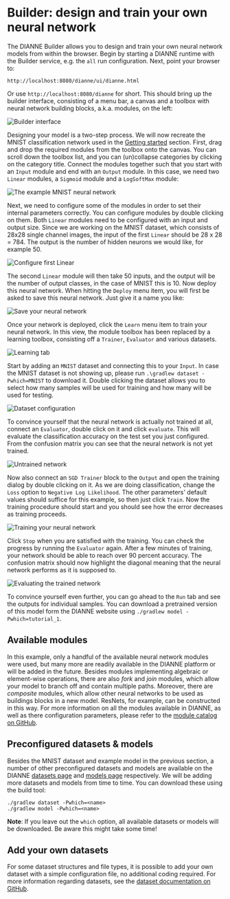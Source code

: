 Builder: design and train your own neural network
=================================================

The DIANNE Builder allows you to design and train your own neural network models from within the browser. Begin by starting a DIANNE runtime with the Builder service, e.g. the `all` run configuration. Next, point your browser to:

	http://localhost:8080/dianne/ui/dianne.html

Or use `http://localhost:8080/dianne` for short. This should bring up the builder interface, consisting of a menu bar, a canvas and a toolbox with neural network building blocks, a.k.a. modules, on the left:

![Builder interface](figures/builder_1.png)

Designing your model is a two-step process. We will now recreate the MNIST classification network used in the [Getting started](http://dianne.intec.ugent.be/#gettingstarted) section. First, drag and drop the required modules from the toolbox onto the canvas. You can scroll down the toolbox list, and you can (un)collapse categories by clicking on the category title. Connect the modules together such that you start with an `Input` module and end with an `Output` module. In this case, we need two `Linear` modules, a `Sigmoid` module and a `LogSoftMax` module:

![The example MNIST neural network](figures/builder_2.png)

Next, we need to configure some of the modules in order to set their internal parameters correctly. You can configure modules by double clicking on them. Both `Linear` modules need to be configured with an input and output size. Since we are working on the MNIST dataset, which consists of 28x28 single channel images, the input of the first `Linear` should be 28 x 28 = 784. The output is the number of hidden neurons we would like, for example 50.

![Configure first Linear](figures/builder_3.png)

The second `Linear` module will then take 50 inputs, and the output will be the number of output classes, in the case of MNIST this is 10. Now deploy this neural network. When hitting the `Deploy` menu item, you will first be asked to save this neural network. Just give it a name you like:

![Save your neural network](figures/builder_4.png)

Once your network is deployed, click the `Learn` menu item to train your neural network. In this view, the module toolbox has been replaced by a learning toolbox, consisting off a `Trainer`, `Evaluator` and various datasets.

![Learning tab](figures/builder_5.png)

Start by adding an `MNIST` dataset and connecting this to your `Input`. In case the MNIST dataset is not showing up, please run `.\gradlew dataset -Pwhich=MNIST` to download it. Double clicking the dataset allows you to select how many samples will be used for training and how many will be used for testing.

![Dataset configuration](figures/builder_6.png)

To convince yourself that the neural network is actually not trained at all, connect an `Evaluator`, double click on it and click `evaluate`. This will evaluate the classification accuracy on the test set you just configured. From the confusion matrix you can see that the neural network is not yet trained.

![Untrained network](figures/builder_7.png)

Now also connect an `SGD Trainer` block to the `Output` and open the training dialog by double clicking on it. As we are doing classification, change the `Loss` option to `Negative Log Likelihood`. The other parameters' default values should suffice for this example, so then just click `Train`. Now the training procedure should start and you should see how the error decreases as training proceeds. 

![Training your neural network](figures/builder_8.png)

Click `Stop` when you are satisfied with the training. You can check the progress by running the `Evaluator` again. After a few minutes of training, your network should be able to reach over 90 percent accuracy. The confusion matrix should now highlight the diagonal meaning that the neural network performs as it is supposed to.

![Evaluating the trained network](figures/builder_9.png)

To convince yourself even further, you can go ahead to the `Run` tab and see the outputs for individual samples. You can download a pretrained version of this model form the DIANNE website using `./gradlew model -Pwhich=tutorial_1`.

Available modules
-----------------

In this example, only a handful of the available neural network modules were used, but many more are readily available in the DIANNE platform or will be added in the future. Besides modules implementing algebraic or element-wise operations, there are also *fork* and *join* modules, which allow your model to branch off and contain multiple paths. Moreover, there are *composite* modules, which allow other neural networks to be used as buildings blocks in a new model. ResNets, for example, can be constructed in this way. For more information on all the modules available in DIANNE, as well as there configuration parameters, please refer to the [module catalog on GitHub](https://github.com/ibcn-cloudlet/dianne/blob/v0.4.0/doc/modules.md).

Preconfigured datasets & models
-------------------------------

Besides the MNIST dataset and example model in the previous section, a number of other preconfigured datasets and models are available on the DIANNE [datasets page](http://dianne.intec.ugent.be/datasets/) and [models page](http://dianne.intec.ugent.be/models/) respectively. We will be adding more datasets and models from time to time. You can download these using the build tool:

	./gradlew dataset -Pwhich=<name>
	./gradlew model -Pwhich=<name>

**Note**: If you leave out the `which` option, all available datasets or models will be downloaded. Be aware this might take some time!

Add your own datasets
---------------------

For some dataset structures and file types, it is possible to add your own dataset with a simple configuration file, no additional coding required. For more information regarding datasets, see the [dataset documentation on GitHub](https://github.com/ibcn-cloudlet/dianne/blob/v0.4.0/doc/datasets.md).
